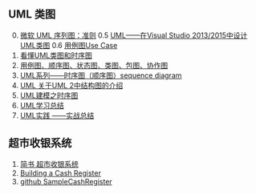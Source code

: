 ## UML 类图 ##

0.  [微软 UML 序列图：准则](https://msdn.microsoft.com/zh-cn/library/dd409389.aspx)
0.5 [UML——在Visual Studio 2013/2015中设计UML类图](http://www.cnblogs.com/SceneryHao/p/5355915.html)
0.6 [用例图Use Case](http://www.cnblogs.com/wolf-sun/p/3411175.html)
1.  [看懂UML类图和时序图](https://blog.csdn.net/u013777351/article/details/48310655)
2.  [用例图、顺序图、状态图、类图、包图、协作图](http://www.cnblogs.com/hofmann/p/5220428.html)
3.  [UML系列——时序图（顺序图）sequence diagram](https://yq.aliyun.com/articles/51655)
4.  [UML 关于UML 2中结构图的介绍](https://yq.aliyun.com/articles/51655)
5.  [UML建模之时序图](https://www.cnblogs.com/ywqu/archive/2009/12/22/1629426.html)
6.  [UML学习总结](https://blog.csdn.net/u010508826/article/details/19609457)
7.  [UML实践 ——实战总结](https://blog.csdn.net/wzh402/article/details/42615009)

## 超市收银系统 ##

1.  [简书 超市收银系统](https://www.jianshu.com/p/6c5cb31005b6)
2.  [Building a Cash Register](https://b0nez.github.io/Codecademy/9%20-%20Building%20a%20Cash%20Register.html)
3.  [github SampleCashRegister](https://github.com/igor-toporet/SampleCashRegister)

